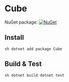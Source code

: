 # Cube

NuGet package: [![NuGet](https://img.shields.io/nuget/v/Cube.svg)](https://www.nuget.org/packages/Cube)

## Install

`sh
dotnet add package Cube
`

## Build & Test

`sh
dotnet build
dotnet test
`

